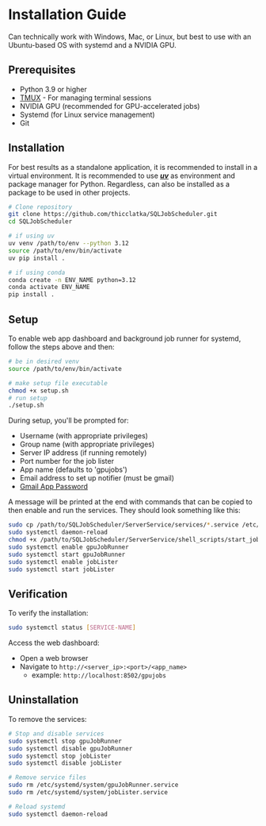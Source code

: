 # Installation Guide

Can technically work with Windows, Mac, or Linux, but best to use with an Ubuntu-based OS with systemd and a NVIDIA GPU.

## Prerequisites

- Python 3.9 or higher
- [TMUX](https://github.com/tmux/tmux/wiki) - For managing terminal sessions
- NVIDIA GPU (recommended for GPU-accelerated jobs)
- Systemd (for Linux service management)
- Git

## Installation

For best results as a standalone application, it is recommended to install in a virtual environment. It is recommended to use ***[uv](https://github.com/astral-sh/uv)*** as environment and package manager for Python. Regardless, can also be installed as a package to be used in other projects.

```bash
# Clone repository
git clone https://github.com/thicclatka/SQLJobScheduler.git
cd SQLJobScheduler

# if using uv
uv venv /path/to/env --python 3.12
source /path/to/env/bin/activate
uv pip install .

# if using conda
conda create -n ENV_NAME python=3.12
conda activate ENV_NAME
pip install .

```

## Setup

To enable web app dashboard and background job runner for systemd, follow the steps above and then:

```bash
# be in desired venv
source /path/to/env/bin/activate

# make setup file executable
chmod +x setup.sh
# run setup
./setup.sh
```

During setup, you'll be prompted for:

- Username (with appropriate privileges)
- Group name (with appropriate privileges)
- Server IP address (if running remotely)
- Port number for the job lister
- App name (defaults to 'gpujobs')
- Email address to set up notifier (must be gmail)
- [Gmail App Password](https://support.google.com/mail/answer/185833?hl=en)

A message will be printed at the end with commands that can be copied to then enable and run the services. They should look something like this:

```bash
sudo cp /path/to/SQLJobScheduler/ServerService/services/*.service /etc/systemd/system/
sudo systemctl daemon-reload
chmod +x /path/to/SQLJobScheduler/ServerService/shell_scripts/start_jobrunner.sh
sudo systemctl enable gpuJobRunner
sudo systemctl start gpuJobRunner
sudo systemctl enable jobLister
sudo systemctl start jobLister
```

## Verification

To verify the installation:

```bash
sudo systemctl status [SERVICE-NAME] 
```

Access the web dashboard:

- Open a web browser
- Navigate to `http://<server_ip>:<port>/<app_name>`
    - example: `http://localhost:8502/gpujobs`

## Uninstallation

To remove the services:

```bash
# Stop and disable services
sudo systemctl stop gpuJobRunner
sudo systemctl disable gpuJobRunner
sudo systemctl stop jobLister
sudo systemctl disable jobLister

# Remove service files
sudo rm /etc/systemd/system/gpuJobRunner.service
sudo rm /etc/systemd/system/jobLister.service

# Reload systemd
sudo systemctl daemon-reload
```
